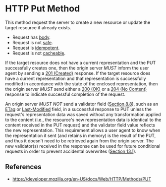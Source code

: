 # HTTP Put Method

This method request the server to create a new resource or update the target resource if already exists.

- Request has [body](/http/body).
- Request is not [safe](/http/requests/safe).
- Request is [idempotent](/http/requests/idempotent).
- Request is not [cacheable](/http/requests/cacheable).

If the target resource does not have a current representation and the PUT successfully creates one, then the origin server _MUST_ inform the user agent by sending a [201 (Created)](https://httpwg.org/specs/rfc9110.html#status.201) response. If the target resource does have a current representation and that representation is successfully modified in accordance with the state of the enclosed representation, then the origin server _MUST_ send either a [200 (OK)](https://httpwg.org/specs/rfc9110.html#status.200) or a [204 (No Content)](https://httpwg.org/specs/rfc9110.html#status.204) response to indicate successful completion of the request.

An origin server _MUST NOT_ send a validator field ([Section 8.8](https://httpwg.org/specs/rfc9110.html#response.validator "Validator Fields")), such as an [ETag](https://httpwg.org/specs/rfc9110.html#field.etag) or [Last-Modified](https://httpwg.org/specs/rfc9110.html#field.last-modified) field, in a successful response to PUT unless the request's representation data was saved without any transformation applied to the content (i.e., the resource's new representation data is identical to the content received in the PUT request) and the validator field value reflects the new representation. This requirement allows a user agent to know when the representation it sent (and retains in memory) is the result of the PUT, and thus it doesn't need to be retrieved again from the origin server. The new validator(s) received in the response can be used for future conditional requests in order to prevent accidental overwrites ([Section 13.1](https://httpwg.org/specs/rfc9110.html#preconditions "Preconditions")).

## References

- https://developer.mozilla.org/en-US/docs/Web/HTTP/Methods/PUT
